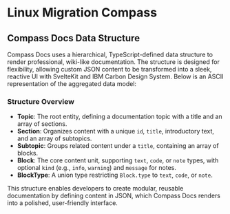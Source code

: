 # Linux Migration Compass

## Compass Docs Data Structure

Compass Docs uses a hierarchical, TypeScript-defined data structure to render professional, wiki-like documentation. The structure is designed for flexibility, allowing custom JSON content to be transformed into a sleek, reactive UI with SvelteKit and IBM Carbon Design System. Below is an ASCII representation of the aggregated data model:


### Structure Overview
- **Topic**: The root entity, defining a documentation topic with a title and an array of sections.
- **Section**: Organizes content with a unique `id`, `title`, introductory text, and an array of subtopics.
- **Subtopic**: Groups related content under a `title`, containing an array of blocks.
- **Block**: The core content unit, supporting `text`, `code`, or `note` types, with optional `kind` (e.g., `info`, `warning`) and `message` for notes.
- **BlockType**: A union type restricting `Block.type` to `text`, `code`, or `note`.

This structure enables developers to create modular, reusable documentation by defining content in JSON, which Compass Docs renders into a polished, user-friendly interface.